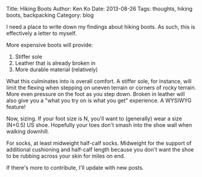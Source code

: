 Title: Hiking Boots
Author: Ken Ko
Date: 2013-08-26
Tags: thoughts, hiking boots, backpacking
Category: blog

I need a place to write down my findings about hiking boots. As such, this
is effectively a letter to myself.

More expensive boots will provide:

1. Stiffer sole
2. Leather that is already broken in
3. More durable material (relatively)

What this culminates into is overall comfort. A stiffer sole, for instance, 
will limit the flexing when stepping on uneven terrain or corners of rocky
terrain. More even pressure on the foot as you step down. Broken in 
leather will also give you a "what you try on is what you get" experience.
A WYSIWYG feature!

Now, sizing. If your foot size is N, you'll want to (generally) wear
a size (N+0.5) US shoe. Hopefully your toes don't smash into the shoe wall
when walking downhill. 

For socks, at least midweight half-calf socks. Midweight for the support
of additional cushioning and half-calf length because you don't want the
shoe to be rubbing across your skin for miles on end. 

If there's more to contribute, I'll update with new posts.

